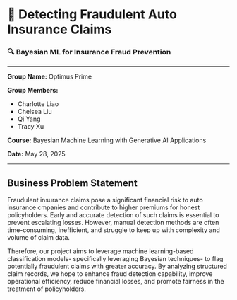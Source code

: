 <!-- Title slide -->
# 🚗 **Detecting Fraudulent Auto Insurance Claims**
### 🔍 Bayesian ML for Insurance Fraud Prevention
---
**Group Name:**  Optimus Prime

**Group Members:**  
- Charlotte Liao  
- Chelsea Liu
- Qi Yang
- Tracy Xu 

**Course:** Bayesian Machine Learning with Generative AI Applications 

**Date:** May 28, 2025  

---
## Business Problem Statement
Fraudulent insurance claims pose a significant financial risk to auto insurance cmpanies and contribute to higher premiums for honest policyholders. Early and accurate detection of such claims is essential to prevent escalating losses. However, manual detection methods are often time-consuming, inefficient, and struggle to keep up with complexity and volume of claim data. 

Therefore, our project aims to leverage machine learning-based classification models- specifically leveraging Bayesian techniques- to flag potentially fraudulent claims with greater accuracy. By analyzing structured claim records, we hope to enhance fraud detection capability, improve operational efficiency, reduce financial losses, and promote fairness in the treatment of policyholders. 
